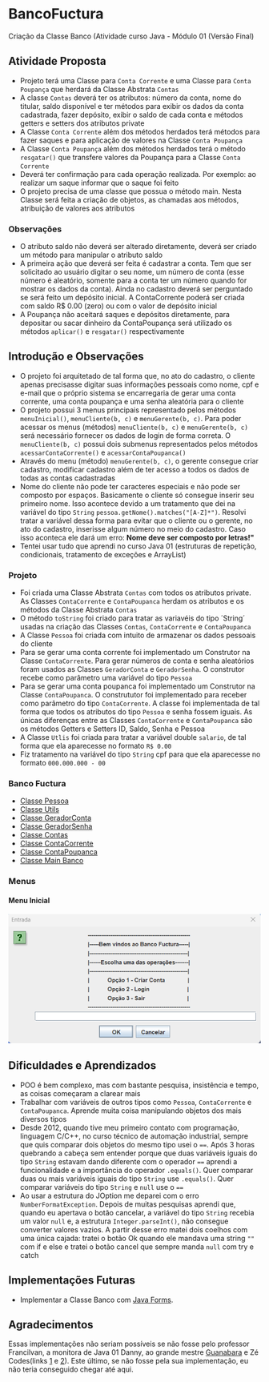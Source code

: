 # BancoFuctura
Criação da Classe Banco (Atividade curso Java - Módulo 01 (Versão Final)

## Atividade Proposta

* Projeto terá uma Classe para `Conta Corrente` e uma Classe para `Conta Poupança` que herdará da Classe Abstrata `Contas`
* A classe `Contas` deverá ter os atributos: número da conta, nome do titular, saldo disponível e ter métodos para exibir os dados da conta cadastrada,
fazer depósito, exibir o saldo de cada conta e métodos getters e setters dos atributos private
* A Classe `Conta Corrente` além dos métodos herdados terá métodos para fazer saques e para aplicação de valores na Classe `Conta Poupança`
* A Classe `Conta Poupança` além dos métodos herdados terá o método `resgatar()` que transfere valores da Poupança para a Classe `Conta Corrente`
* Deverá ter confirmação para cada operação realizada. Por exemplo: ao realizar um saque informar que o saque foi feito
* O projeto precisa de uma classe que possua o método main. Nesta Classe será feita a criação de objetos, as chamadas aos métodos, atribuição de valores aos atributos

### Observações

* O atributo saldo não deverá ser alterado diretamente, deverá ser criado um método para manipular o atributo saldo
* A primeira ação que deverá ser feita é cadastrar a conta. Tem que ser solicitado ao usuário digitar o seu nome, um número de conta (esse número é aleatório, somente para a conta ter um número quando for mostrar os dados da conta). Ainda no cadastro deverá ser perguntado se será feito um depósito inicial. A ContaCorrente poderá ser criada com saldo R$ 0.00 (zero) ou com o valor de depósito inicial 
* A Poupança não aceitará saques e depósitos diretamente, para depositar ou sacar dinheiro da ContaPoupança será utilizado os métodos `aplicar()` e `resgatar()` respectivamente

## Introdução e Observações

* O projeto foi arquitetado de tal forma que, no ato do cadastro, o cliente apenas precisasse digitar suas informações pessoais como nome, cpf e e-mail que o próprio sistema se encarregaria de gerar uma conta corrente, uma conta poupança e uma senha aleatória para o cliente
* O projeto possui 3 menus principais representado pelos métodos `menuInicial()`, `menuCliente(b, c)` e  `menuGerente(b, c)`. Para poder acessar os menus (métodos) `menuCliente(b, c)` e  `menuGerente(b, c)` será necessário fornecer os dados de login de forma correta. O `menuCliente(b, c)` possui dois submenus representados pelos métodos `acessarContaCorrente()` e `acessarContaPoupanca()`
* Através do menu (método) `menuGerente(b, c)`, o gerente consegue criar cadastro, modificar cadastro além de ter acesso a todos os dados de todas as contas cadastradas
* Nome do cliente não pode ter caracteres especiais e não pode ser composto por espaços. Basicamente o cliente só consegue inserir seu primeiro nome. Isso acontece devido a um tratamento que dei na variável do tipo `String` `pessoa.getNome().matches("[A-Z]*")`. Resolvi tratar a variável dessa forma para evitar que o cliente ou o gerente, no ato do cadastro, inserisse algum número no meio do cadastro. Caso isso aconteca ele dará um erro: **Nome deve ser composto por letras!"**
* Tentei usar tudo que aprendi no curso Java 01 (estruturas de repetição, condicionais, tratamento de exceções e ArrayList)

### Projeto

* Foi criada uma Classe Abstrata `Contas` com todos os atributos private. As Classes `ContaCorrente` e `ContaPoupanca` herdam os atributos e os métodos da Classe Abstrata `Contas`
* O método `toString` foi criado para tratar as variavéis do tipo ´String´ usadas na criação das Classes `Contas`, `ContaCorrente` e `ContaPoupanca`
* A Classe `Pessoa` foi criada com intuito de armazenar os dados pessoais do cliente
* Para se gerar uma conta corrente foi implementado um Construtor na Classe `ContaCorrente`. Para gerar números de conta e senha aleatórios foram usados as Classes `GeradorConta` e `GeradorSenha`. O construtor recebe como parâmetro uma variável do tipo `Pessoa`
* Para se gerar uma conta poupanca foi implementado um Construtor na Classe `ContaPoupanca`. O constrututor foi implementado para receber como parâmetro do tipo `ContaCorrente`. A classe foi implementada de tal forma que todos os atributos do tipo `Pessoa` e senha fossem iguais. As únicas diferenças entre as Classes `ContaCorrente` e `ContaPoupanca` são os métodos Getters e Setters ID, Saldo, Senha e Pessoa 
* A Classe `Utlis` foi criada para tratar a variável double `salario`, de tal forma que ela aparecesse no formato `R$ 0.00`
* Fiz tratamento na variável do tipo `String` cpf para que ela aparecesse no formato `000.000.000 - 00`

### Banco Fuctura

* [Classe Pessoa](https://github.com/Edivaldo16/BancoFuctura/blob/main/Projeto/Pessoa.java)
* [Classe Utils](https://github.com/Edivaldo16/BancoFuctura/blob/main/Projeto/Utils.java)
* [Classe GeradorConta](https://github.com/Edivaldo16/BancoFuctura/blob/main/Projeto/GeradorConta.java)
* [Classe GeradorSenha](https://github.com/Edivaldo16/BancoFuctura/blob/main/Projeto/GeradorSenha.java)
* [Classe Contas](https://github.com/Edivaldo16/BancoFuctura/blob/main/Projeto/Contas.java)
* [Classe ContaCorrente](https://github.com/Edivaldo16/BancoFuctura/blob/main/Projeto/ContaCorrente.java)
* [Classe ContaPoupanca](https://github.com/Edivaldo16/BancoFuctura/blob/main/Projeto/ContaPoupanca.java)
* [Classe Main Banco](https://github.com/Edivaldo16/BancoFuctura/blob/main/Projeto/Banco.java)

### Menus

#### Menu Inicial

![Menus](https://github.com/Edivaldo16/BancoFuctura/blob/main/Projeto/Imagens/1.menuInicial.png)

## Dificuldades e Aprendizados

* POO é bem complexo, mas com bastante pesquisa, insistência e tempo, as coisas começaram a clarear mais
* Trabalhar com variáveis de outros tipos como `Pessoa`, `ContaCorrente` e `ContaPoupanca`. Aprende muita coisa manipulando objetos dos mais diversos tipos
* Desde 2012, quando tive meu primeiro contato com programação, linguagem C/C++, no curso técnico de automação industrial, sempre que quis comparar dois objetos do mesmo tipo usei o `==`. Após 3 horas quebrando a cabeça sem entender porque que duas variáveis iguais do tipo `String` estavam dando diferente com o operador `==` aprendi a funcionalidade e a importância do operador `.equals()`. Quer comparar duas ou mais variáveis iguais do tipo `String` use `.equals()`. Quer comparar variáveis do tipo `String` e `null` use o `==` 
* Ao usar a estrutura do JOption me deparei com o erro `NumberFormatException`. Depois de muitas pesquisas aprendi que, quando eu apertava o botão cancelar, a variável do tipo `String` recebia um valor `null` e, a estrutura `Integer.parseInt()`, não consegue converter valores vazios. A partir desse erro matei dois coelhos com uma única cajada: tratei o botão Ok quando ele mandava uma string `""` com if e else e tratei o botão cancel que sempre manda `null` com try e catch

## Implementações Futuras

* Implementar a Classe Banco com [Java Forms](https://www.youtube.com/watch?v=UtxTG1_AiXk&list=PLJIP7GdByOyuBKB--fIO2DoQaPVXm9lCw).

## Agradecimentos

Essas implementações não seriam possíveis se não fosse pelo professor Francilvan, a monitora de Java 01 Danny, ao grande mestre [Guanabara](https://www.youtube.com/watch?v=KlIL63MeyMY&list=PLHz_AreHm4dkqe2aR0tQK74m8SFe-aGsY&ab_channel=CursoemVídeo) e Zé Codes(links [1](https://www.youtube.com/watch?v=AExKQiCqwGs&ab_channel=Zécodes) e [2](https://www.youtube.com/watch?v=6wo9vvlIhRo&ab_channel=Zécodes)). Este último, se não fosse pela sua implementação, eu não teria conseguido chegar até aqui. 
